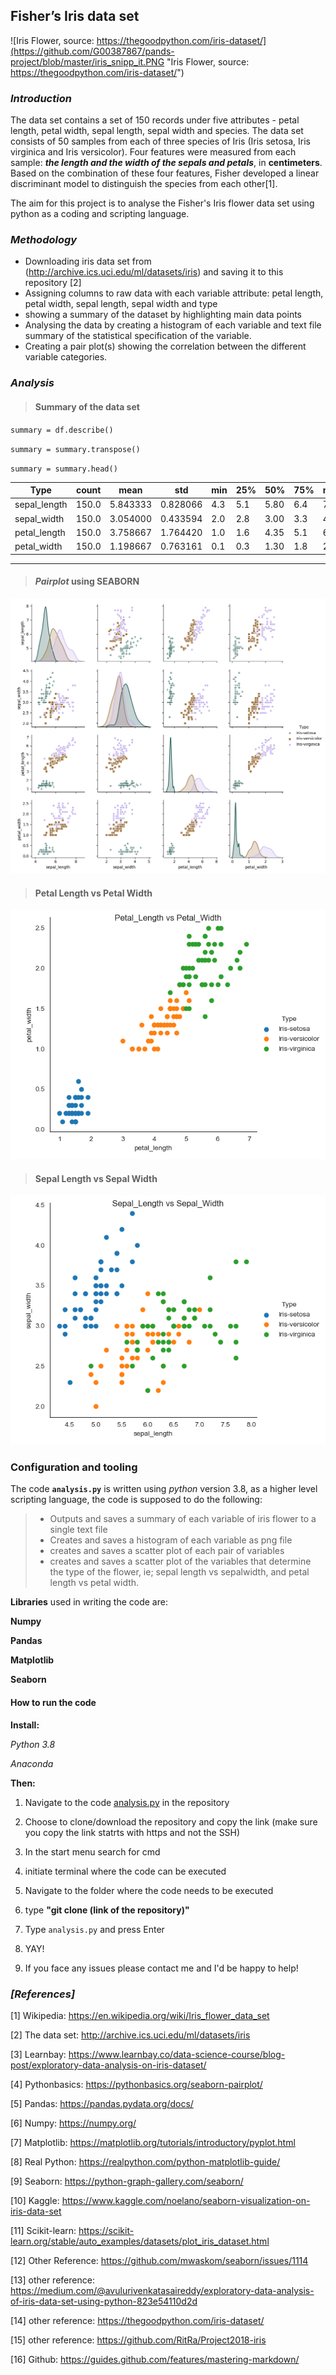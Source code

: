 
## Fisher’s Iris data set
![Iris Flower, source: https://thegoodpython.com/iris-dataset/](https://github.com/G00387867/pands-project/blob/master/iris_snipp_it.PNG "Iris Flower, source: https://thegoodpython.com/iris-dataset/")

### _Introduction_

The data set contains a set of 150 records under five attributes - petal length, petal width, sepal length, sepal width and species.
The data set consists of 50 samples from each of three species of Iris (Iris setosa, Iris virginica and Iris versicolor). Four features were measured from each sample: **_the length and the width of the sepals and petals_**, in **centimeters**. Based on the combination of these four features, Fisher developed a linear discriminant model to distinguish the species from each other[1].

The aim for this project is to analyse the Fisher's Iris flower data set using python as a coding and scripting language.

### _Methodology_

* Downloading iris data set from (http://archive.ics.uci.edu/ml/datasets/iris) and saving it to this repository [2]
* Assigning columns to raw data with each variable attribute: petal length, petal width, sepal length, sepal width and type
* showing a summary of the dataset by highlighting main data points
* Analysing the data by creating a histogram of each variable and text file summary of the statistical specification of the variable.
* Creating a pair plot(s) showing the correlation between the different variable categories.


### _Analysis_

>#### Summary of the data set
`summary = df.describe()`

`summary = summary.transpose()`

`summary = summary.head()`


 |    Type      |count | mean      |      std|  min | 25%   |50% | 75%   |max|
 |------------| --------| --------| -----------|-----|------|----|-----|-----|
| sepal_length |  150.0|  5.843333 | 0.828066 | 4.3|  5.1 | 5.80 | 6.4|  7.9|
| sepal_width |   150.0 | 3.054000 | 0.433594 | 2.0 | 2.8 | 3.00 | 3.3 | 4.4|
| petal_length |  150.0 | 3.758667 | 1.764420 | 1.0|  1.6 | 4.35 | 5.1 | 6.9|
|petal_width |   150.0 | 1.198667 | 0.763161 | 0.1 | 0.3 | 1.30 | 1.8 | 2.5|
--------------------------------

>#### _Pairplot_ using SEABORN

![Pairplot](https://github.com/G00387867/pands-project/blob/master/Pairplot.png "Pairplot")

>#### Petal Length vs Petal Width

![Petal Length vs Petal Width](https://github.com/G00387867/pands-project/blob/master/Petal_Length_vs_Petal_width.png "Petal length vs Petal width")

>#### Sepal Length vs Sepal Width

![Sepal Length vs Sepal Width](https://github.com/G00387867/pands-project/blob/master/Sepal_Length_vs_Sepal_width.png "Sepal Length vs Sepal Width")

### Configuration and tooling

The code **`analysis.py`** is written using *python* version 3.8, as a higher level scripting language, the code is supposed to do the following:
>* Outputs and saves a summary of each variable of iris flower to a single text file 
>* Creates and saves a histogram of each variable as png file
>* creates and saves a scatter plot of each pair of variables
>* creates and saves a scatter plot of the variables that determine the type of the flower, ie; sepal length vs sepalwidth, and petal length vs petal width.

**Libraries** used in writing the code are:

__Numpy__

__Pandas__

__Matplotlib__

__Seaborn__


#### **How to run the code**


**Install:**

_Python 3.8_

_Anaconda_

**Then:**


1. Navigate to the code [analysis.py](https://github.com/G00387867/pands-project/blob/master/analysis.py) in the repository

2. Choose to clone/download the repository and copy the link (make sure you copy the link statrts with https and not the SSH)

3. In the start menu search for cmd

4. initiate terminal where the code can be executed 

5. Navigate to the folder where the code needs to be executed

6. type **"git clone (link of the repository)"**

7. Type `analysis.py` and press Enter

8. YAY!

9. If you face any issues please contact me and I'd be happy to help!








### _[References]_
 
[1] Wikipedia: https://en.wikipedia.org/wiki/Iris_flower_data_set

[2] The data set: http://archive.ics.uci.edu/ml/datasets/iris

[3] Learnbay: https://www.learnbay.co/data-science-course/blog-post/exploratory-data-analysis-on-iris-dataset/

[4] Pythonbasics: https://pythonbasics.org/seaborn-pairplot/

[5] Pandas: https://pandas.pydata.org/docs/

[6] Numpy: https://numpy.org/

[7] Matplotlib: https://matplotlib.org/tutorials/introductory/pyplot.html

[8] Real Python: https://realpython.com/python-matplotlib-guide/

[9] Seaborn: https://python-graph-gallery.com/seaborn/

[10] Kaggle: https://www.kaggle.com/noelano/seaborn-visualization-on-iris-data-set

[11] Scikit-learn: https://scikit-learn.org/stable/auto_examples/datasets/plot_iris_dataset.html

[12] Other Reference: https://github.com/mwaskom/seaborn/issues/1114

[13] other reference: https://medium.com/@avulurivenkatasaireddy/exploratory-data-analysis-of-iris-data-set-using-python-823e54110d2d

[14] other reference: https://thegoodpython.com/iris-dataset/

[15] other reference: https://github.com/RitRa/Project2018-iris

[16] Github: https://guides.github.com/features/mastering-markdown/

